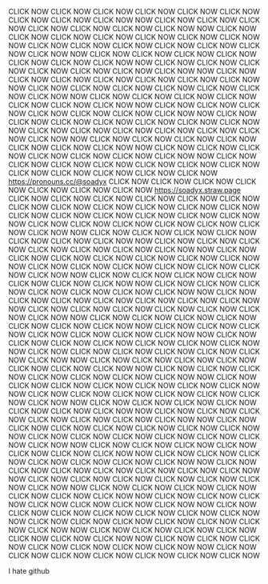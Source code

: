 CLICK NOW CLICK NOW CLICK NOW CLICK NOW CLICK NOW CLICK NOW CLICK NOW CLICK NOW CLICK NOW NOW CLICK NOW CLICK NOW CLICK NOW CLICK NOW CLICK NOW CLICK NOW CLICK NOW NOW CLICK NOW CLICK NOW CLICK NOW CLICK NOW CLICK NOW CLICK NOW CLICK NOW NOW CLICK NOW CLICK NOW CLICK NOW CLICK NOW CLICK NOW CLICK NOW CLICK NOW NOW CLICK NOW CLICK NOW CLICK NOW CLICK NOW CLICK NOW CLICK NOW CLICK NOW NOW CLICK NOW CLICK NOW CLICK NOW CLICK NOW CLICK NOW CLICK NOW CLICK NOW NOW CLICK NOW CLICK NOW CLICK NOW CLICK NOW CLICK NOW CLICK NOW CLICK NOW NOW CLICK NOW CLICK NOW CLICK NOW CLICK NOW CLICK NOW CLICK NOW CLICK NOW NOW CLICK NOW CLICK NOW CLICK NOW CLICK NOW CLICK NOW CLICK NOW CLICK NOW NOW CLICK NOW CLICK NOW CLICK NOW CLICK NOW CLICK NOW CLICK NOW CLICK NOW NOW CLICK NOW CLICK NOW CLICK NOW CLICK NOW CLICK NOW CLICK NOW CLICK NOW NOW CLICK NOW CLICK NOW CLICK NOW CLICK NOW CLICK NOW CLICK NOW CLICK NOW NOW CLICK NOW CLICK NOW CLICK NOW CLICK NOW CLICK NOW CLICK NOW CLICK NOW NOW CLICK NOW CLICK NOW CLICK NOW CLICK NOW CLICK NOW CLICK NOW CLICK NOW NOW CLICK NOW CLICK NOW CLICK NOW CLICK NOW CLICK NOW CLICK NOW CLICK NOW 
CLICK NOW CLICK NOW CLICK NOW
CLICK NOW CLICK NOW https://pronouns.cc/@soadyx  CLICK NOW
CLICK NOW CLICK NOW CLICK NOW CLICK NOW CLICK NOW CLICK NOW https://soadyx.straw.page CLICK NOW CLICK NOW CLICK NOW CLICK NOW CLICK NOW
CLICK NOW CLICK NOW CLICK NOW CLICK NOW CLICK NOW CLICK NOW CLICK NOW CLICK NOW CLICK NOW CLICK NOW CLICK NOW CLICK NOW CLICK NOW NOW CLICK NOW CLICK NOW CLICK NOW CLICK NOW CLICK NOW CLICK NOW CLICK NOW NOW CLICK NOW CLICK NOW CLICK NOW CLICK NOW CLICK NOW CLICK NOW CLICK NOW NOW CLICK NOW CLICK NOW CLICK NOW CLICK NOW CLICK NOW CLICK NOW CLICK NOW NOW CLICK NOW CLICK NOW CLICK NOW CLICK NOW CLICK NOW CLICK NOW CLICK NOW NOW CLICK NOW CLICK NOW CLICK NOW CLICK NOW CLICK NOW CLICK NOW CLICK NOW NOW CLICK NOW CLICK NOW CLICK NOW CLICK NOW CLICK NOW CLICK NOW CLICK NOW NOW CLICK NOW CLICK NOW CLICK NOW CLICK NOW CLICK NOW CLICK NOW CLICK NOW NOW CLICK NOW CLICK NOW CLICK NOW CLICK NOW CLICK NOW CLICK NOW CLICK NOW NOW CLICK NOW CLICK NOW CLICK NOW CLICK NOW CLICK NOW CLICK NOW CLICK NOW NOW CLICK NOW CLICK NOW CLICK NOW CLICK NOW CLICK NOW CLICK NOW CLICK NOW NOW CLICK NOW CLICK NOW CLICK NOW CLICK NOW CLICK NOW CLICK NOW CLICK NOW NOW CLICK NOW CLICK NOW CLICK NOW CLICK NOW CLICK NOW CLICK NOW CLICK NOW NOW CLICK NOW CLICK NOW CLICK NOW CLICK NOW CLICK NOW CLICK NOW CLICK NOW NOW CLICK NOW CLICK NOW CLICK NOW CLICK NOW CLICK NOW CLICK NOW CLICK NOW NOW CLICK NOW CLICK NOW CLICK NOW CLICK NOW CLICK NOW CLICK NOW CLICK NOW NOW CLICK NOW CLICK NOW CLICK NOW CLICK NOW CLICK NOW CLICK NOW CLICK NOW NOW CLICK NOW CLICK NOW CLICK NOW CLICK NOW CLICK NOW CLICK NOW CLICK NOW NOW CLICK NOW CLICK NOW CLICK NOW CLICK NOW CLICK NOW CLICK NOW CLICK NOW NOW CLICK NOW CLICK NOW CLICK NOW CLICK NOW CLICK NOW CLICK NOW CLICK NOW NOW CLICK NOW CLICK NOW CLICK NOW CLICK NOW CLICK NOW CLICK NOW CLICK NOW NOW CLICK NOW CLICK NOW CLICK NOW CLICK NOW CLICK NOW CLICK NOW CLICK NOW NOW CLICK NOW CLICK NOW CLICK NOW CLICK NOW CLICK NOW CLICK NOW CLICK NOW NOW CLICK NOW CLICK NOW CLICK NOW CLICK NOW CLICK NOW CLICK NOW CLICK NOW NOW CLICK NOW CLICK NOW CLICK NOW CLICK NOW CLICK NOW CLICK NOW CLICK NOW NOW CLICK NOW CLICK NOW CLICK NOW CLICK NOW CLICK NOW CLICK NOW CLICK NOW NOW CLICK NOW CLICK NOW CLICK NOW CLICK NOW CLICK NOW CLICK NOW CLICK NOW NOW CLICK NOW CLICK NOW CLICK NOW CLICK NOW CLICK NOW CLICK NOW CLICK NOW NOW CLICK NOW CLICK NOW CLICK NOW CLICK NOW CLICK NOW CLICK NOW CLICK NOW NOW CLICK NOW CLICK NOW CLICK NOW CLICK NOW CLICK NOW CLICK NOW CLICK NOW NOW CLICK NOW CLICK NOW CLICK NOW CLICK NOW CLICK NOW CLICK NOW CLICK NOW NOW CLICK NOW CLICK NOW CLICK NOW CLICK NOW CLICK NOW CLICK NOW CLICK NOW NOW CLICK NOW CLICK NOW CLICK NOW CLICK NOW CLICK NOW CLICK NOW CLICK NOW

 I hate github
